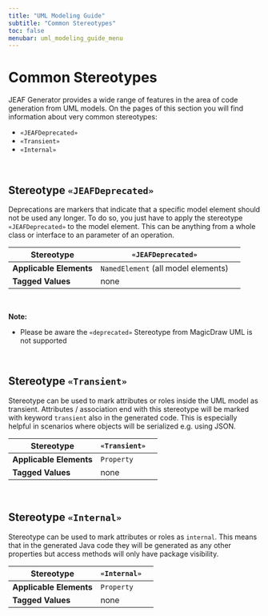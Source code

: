 ```yaml
---
title: "UML Modeling Guide"
subtitle: "Common Stereotypes"
toc: false
menubar: uml_modeling_guide_menu
---
```


# Common Stereotypes

JEAF Generator provides a wide range of features in the area of code generation from UML models. On the pages of this section you will find information about very common stereotypes:<br>

- `«JEAFDeprecated»`
- `«Transient»`
- `«Internal»`

<br>

## Stereotype `«JEAFDeprecated»`

Deprecations are markers that indicate that a specific model element should not be used any longer. To do so, you just have to apply the stereotype `«JEAFDeprecated»` to the model element. This can be anything from a whole class or interface to an parameter of an operation.

| **Stereotype**          | `«JEAFDeprecated»`                  |     |
| ----------------------- | ----------------------------------- | --- |
| **Applicable Elements** | `NamedElement` (all model elements) |     |
| **Tagged Values**       | none                                |     |

<br>

**Note:**

* Please be aware the `«deprecated»` Stereotype from MagicDraw UML is not supported

<br>

## Stereotype `«Transient»`

Stereotype can be used to mark attributes or roles inside the UML model as transient. Attributes / association end with this stereotype will be marked with keyword `transient` also in the generated code. This is especially helpful in scenarios where objects will be serialized e.g. using JSON.

| **Stereotype**          | `«Transient»` |     |
| ----------------------- | ------------- | --- |
| **Applicable Elements** | `Property`    |     |
| **Tagged Values**       | none          |     |

<br>

## Stereotype `«Internal»`

Stereotype can be used to mark attributes or roles as `internal`. This means that in the generated Java code they will be generated as any other properties but access methods will only have package visibility.

| **Stereotype**          | `«Internal»` |     |
| ----------------------- | ------------ | --- |
| **Applicable Elements** | `Property`   |     |
| **Tagged Values**       | none         |     |
